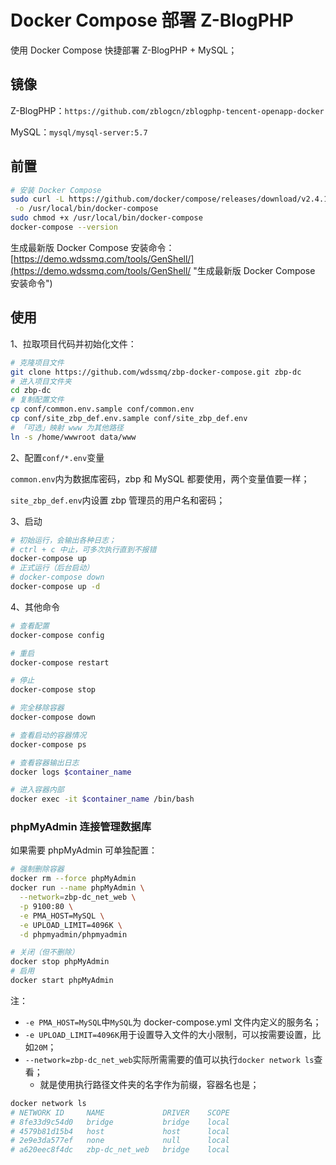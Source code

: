 # Docker Compose 部署 Z-BlogPHP

使用 Docker Compose 快捷部署 Z-BlogPHP + MySQL；

## 镜像

Z-BlogPHP：`https://github.com/zblogcn/zblogphp-tencent-openapp-docker`

MySQL：`mysql/mysql-server:5.7`

## 前置

```bash
# 安装 Docker Compose
sudo curl -L https://github.com/docker/compose/releases/download/v2.4.1/docker-compose-`uname -s`-`uname -m` \
 -o /usr/local/bin/docker-compose
sudo chmod +x /usr/local/bin/docker-compose
docker-compose --version
```

生成最新版 Docker Compose 安装命令：[https://demo.wdssmq.com/tools/GenShell/](https://demo.wdssmq.com/tools/GenShell/ "生成最新版 Docker Compose 安装命令")

## 使用

1、拉取项目代码并初始化文件：

```bash
# 克隆项目文件
git clone https://github.com/wdssmq/zbp-docker-compose.git zbp-dc
# 进入项目文件夹
cd zbp-dc
# 复制配置文件
cp conf/common.env.sample conf/common.env
cp conf/site_zbp_def.env.sample conf/site_zbp_def.env
# 「可选」映射 www 为其他路径
ln -s /home/wwwroot data/www
```

2、配置`conf/*.env`变量

`common.env`内为数据库密码，zbp 和 MySQL 都要使用，两个变量值要一样；

`site_zbp_def.env`内设置 zbp 管理员的用户名和密码；

3、启动

```bash
# 初始运行，会输出各种日志；
# ctrl + c 中止，可多次执行直到不报错
docker-compose up
# 正式运行（后台启动）
# docker-compose down
docker-compose up -d
```

4、其他命令

```bash
# 查看配置
docker-compose config

# 重启
docker-compose restart

# 停止
docker-compose stop

# 完全移除容器
docker-compose down

# 查看启动的容器情况
docker-compose ps

# 查看容器输出日志
docker logs $container_name

# 进入容器内部
docker exec -it $container_name /bin/bash
```

### phpMyAdmin 连接管理数据库

如果需要 phpMyAdmin 可单独配置：

```bash
# 强制删除容器
docker rm --force phpMyAdmin
docker run --name phpMyAdmin \
  --network=zbp-dc_net_web \
  -p 9100:80 \
  -e PMA_HOST=MySQL \
  -e UPLOAD_LIMIT=4096K \
  -d phpmyadmin/phpmyadmin

# 关闭（但不删除）
docker stop phpMyAdmin
# 启用
docker start phpMyAdmin
```

注：

- `-e PMA_HOST=MySQL`中`MySQL`为 docker-compose.yml 文件内定义的服务名；
- `-e UPLOAD_LIMIT=4096K`用于设置导入文件的大小限制，可以按需要设置，比如`20M`；
- `--network=zbp-dc_net_web`实际所需需要的值可以执行`docker network ls`查看；
  - 就是使用执行路径文件夹的名字作为前缀，容器名也是；

```bash
docker network ls
# NETWORK ID     NAME             DRIVER    SCOPE
# 8fe33d9c54d0   bridge           bridge    local
# 4579b81d15b4   host             host      local
# 2e9e3da577ef   none             null      local
# a620eec8f4dc   zbp-dc_net_web   bridge    local
```

